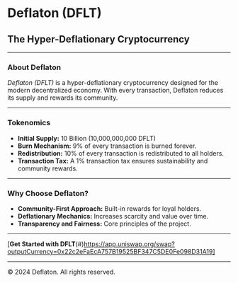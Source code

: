 # Deflaton (DFLT)

## The Hyper-Deflationary Cryptocurrency

---

### About Deflaton

_Deflaton (DFLT)_ is a hyper-deflationary cryptocurrency designed for the modern decentralized economy. With every transaction, Deflaton reduces its supply and rewards its community.

---

### Tokenomics

- **Initial Supply:** 10 Billion (10,000,000,000 DFLT)
- **Burn Mechanism:** 9% of every transaction is burned forever.
- **Redistribution:** 10% of every transaction is redistributed to all holders.
- **Transaction Tax:** A 1% transaction tax ensures sustainability and community rewards.

---

### Why Choose Deflaton?

- **Community-First Approach:** Built-in rewards for loyal holders.
- **Deflationary Mechanics:** Increases scarcity and value over time.
- **Transparency and Fairness:** Core principles of the project.

---

[**Get Started with DFLT**(#)https://app.uniswap.org/swap?outputCurrency=0x22c2eFaEcA757B19525BF347C5DE0Fe098D31A19]

---

&copy; 2024 Deflaton. All rights reserved.
